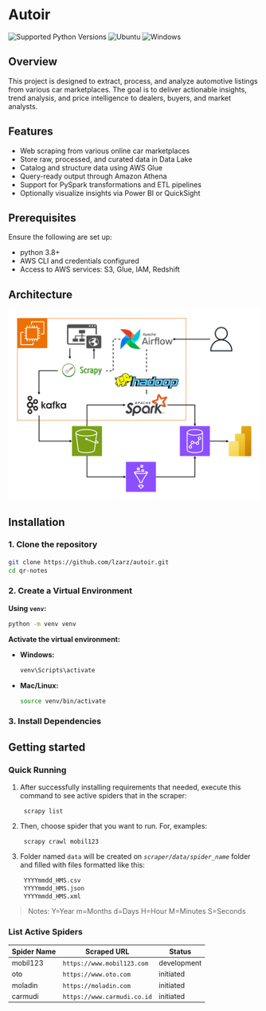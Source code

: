 # Autoir

![Supported Python Versions](https://img.shields.io/badge/python-3.8%2B-0D7FBF)
![Ubuntu](https://img.shields.io/badge/linux-compatible-40CA22)
![Windows](https://img.shields.io/badge/windows-compatible-40CA22)


## Overview

This project is designed to extract, process, and analyze automotive listings from various car marketplaces. 
The goal is to deliver actionable insights, trend analysis, and price intelligence to dealers, buyers, and market analysts.


## Features

- Web scraping from various online car marketplaces
- Store raw, processed, and curated data in Data Lake
- Catalog and structure data using AWS Glue
- Query-ready output through Amazon Athena
- Support for PySpark transformations and ETL pipelines
- Optionally visualize insights via Power BI or QuickSight


## Prerequisites

Ensure the following are set up:

* python 3.8+
* AWS CLI and credentials configured
* Access to AWS services: S3, Glue, IAM, Redshift


## Architecture

![Alt text](/screenshots/autoir_architecture.png)


## Installation

### 1. Clone the repository

```bash
git clone https://github.com/lzarz/autoir.git
cd qr-notes
````
	
### 2. Create a Virtual Environment

**Using `venv`:**

```bash
python -m venv venv
```

**Activate the virtual environment:**

* **Windows:**

  ```bash
  venv\Scripts\activate
  ```

* **Mac/Linux:**

  ```bash
  source venv/bin/activate
  ```

### 3. Install Dependencies


## Getting started

### Quick Running

1. After successfully installing requirements that needed, execute this command to see active spiders that in the scraper:

    	scrapy list

2. Then, choose spider that you want to run. For, examples:

		scrapy crawl mobil123

3. Folder named `data` will be created on *`scraper/data/spider_name`* folder and filled with files formatted like this:

		YYYYmmdd_HMS.csv
		YYYYmmdd_HMS.json
		YYYYmmdd_HMS.xml

> Notes: Y=Year m=Months d=Days H=Hour M=Minutes S=Seconds


### List Active Spiders

| **Spider Name** | **Scraped URL** | **Status** | 
| --- | --- | --- |
| mobil123 | `https://www.mobil123.com` | development |
| oto | `https://www.oto.com` | initiated |
| moladin | `https://moladin.com` | initiated |
| carmudi | `https://www.carmudi.co.id` | initiated |